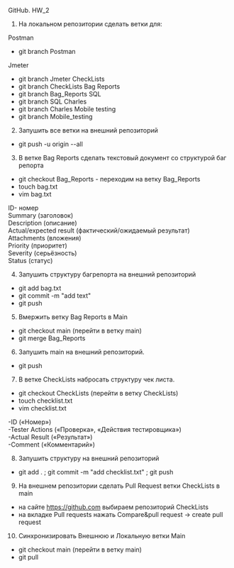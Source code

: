 GitHub. HW_2
1. На локальном репозитории сделать ветки для:

Postman
+ git branch Postman

Jmeter
+ git branch Jmeter
CheckLists
+ git branch CheckLists
Bag Reports
+ git branch Bag_Reports
SQL
+ git branch  SQL
Charles
+ git branch Charles
Mobile testing
+ git branch Mobile_testing

2. Запушить все ветки на внешний репозиторий
+ git push -u origin --all

3. В ветке Bag Reports сделать текстовый документ со структурой баг репорта
+ git checkout Bag_Reports - переходим на ветку Bag_Reports
+ touch bag.txt
+ vim bag.txt

ID- номер  
Summary (заголовок)    
Description (описание)  
Actual/expected result (фактический/ожидаемый результат)  
Attachments (вложения)  
Priority (приоритет)  
Severity (серьёзность)  
Status (статус)   

4. Запушить структуру багрепорта на внешний репозиторий
+ git add bag.txt
+ git commit -m "add text"
+ git push

5. Вмержить ветку Bag Reports в Main
+ git checkout main (перейти в ветку main)
+ git merge Bag_Reports

6. Запушить main на внешний репозиторий.
+ git push

7. В ветке CheckLists набросать структуру чек листа.
+ git checkout CheckLists (перейти в ветку CheckLists)
+ touch checklist.txt
+ vim checklist.txt

-ID («Номер»)  
-Tester Actions («Проверка», «Действия тестировщика»)  
-Actual Result («Результат»)  
-Comment («Комментарий»)  

8. Запушить структуру на внешний репозиторий
+ git add . ; git commit -m "add checklist.txt" ; git push

9. На внешнем репозитории сделать Pull Request ветки CheckLists в main

+ на сайте https://github.com выбираем репозиторий CheckLists 
+ на вкладке Pull requests нажать Compare&pull request -> create pull request

10. Синхронизировать Внешнюю и Локальную ветки Main
+ git checkout main (перейти в ветку main)
+ git pull
